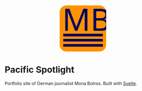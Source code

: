 <p align="center">
  <a href="https://monabotros.netlify.app/"><img src="static/favicon.svg" alt="Favicon" width=150></a>
</p>

# Pacific Spotlight

Portfolio site of German journalist Mona Botros. Built with [Svelte](https://github.com/sveltejs/svelte).
